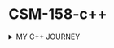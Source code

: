  # CSM-158-c++


<details>
<summary>MY C++ JOURNEY</summary>

>| DATE                     | LESSON              |
>| :----------------------: | :-----------------: |
>| *Tuesday, 28th May 2024* | Introduction to c++ |
>|                          |                     | 
>|                          |                     | 
>|                          |                     | 
>|                          |                     | 
>|                          |                     | 
</details>
